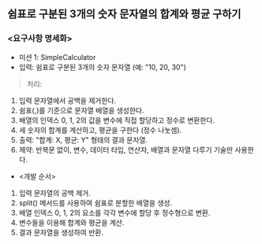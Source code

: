 ## 쉼표로 구분된 3개의 숫자 문자열의 합계와 평균 구하기
### <요구사항 명세화>

- 미션 1: SimpleCalculator
- 입력: 쉼표로 구분된 3개의 숫자 문자열 (예: "10, 20, 30")

> 처리:
1. 입력 문자열에서 공백을 제거한다.
2. 쉼표(,)를 기준으로 문자열 배열을 생성한다.
3. 배열의 인덱스 0, 1, 2의 값을 변수에 직접 할당하고 정수로 변환한다.
4. 세 숫자의 합계를 계산하고, 평균을 구한다 (정수 나눗셈).
5. 출력: "합계: X, 평균: Y" 형태의 결과 문자열.
6. 제약: 반복문 없이, 변수, 데이터 타입, 연산자, 배열과 문자열 다루기 기술만 사용한다.

- <개발 순서>
1. 입력 문자열의 공백 제거.
2. split() 메서드를 사용하여 쉼표로 분할한 배열을 생성.
3. 배열 인덱스 0, 1, 2의 요소를 각각 변수에 할당 후 정수형으로 변환.
4. 변수들을 이용해 합계와 평균을 계산.
5. 결과 문자열을 생성하여 반환.